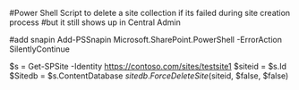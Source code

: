 #Power Shell Script to delete a site collection if its failed during site creation process 
#but it still shows up in Central Admin

#add snapin
Add-PSSnapin Microsoft.SharePoint.PowerShell -ErrorAction SilentlyContinue

$s = Get-SPSite -Identity https://contoso.com/sites/testsite1
$siteid = $s.Id
$Sitedb = $s.ContentDatabase
$sitedb.ForceDeleteSite($siteid, $false, $false)
